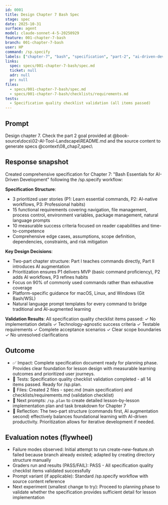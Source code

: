 ```yaml
---
id: 0001
title: Design Chapter 7 Bash Spec
stage: spec
date: 2025-10-31
surface: agent
model: claude-sonnet-4-5-20250929
feature: 001-chapter-7-bash
branch: 001-chapter-7-bash
user: HP
command: /sp.specify
labels: ["chapter-7", "bash", "specification", "part-2", "ai-driven-development"]
links:
  spec: specs/001-chapter-7-bash/spec.md
  ticket: null
  adr: null
  pr: null
files:
  - specs/001-chapter-7-bash/spec.md
  - specs/001-chapter-7-bash/checklists/requirements.md
tests:
  - Specification quality checklist validation (all items passed)
---
```


## Prompt

Design chapter 7. Check the part 2 goal provided at @book-source\docs\02-AI-Tool-Landscape\README.md and the source content to generate specs @context\08_chap7_spec\

## Response snapshot

Created comprehensive specification for Chapter 7: "Bash Essentials for AI-Driven Development" following the /sp.specify workflow:

**Specification Structure**:
- 3 prioritized user stories (P1: Learn essential commands, P2: AI-native workflows, P3: Professional habits)
- 15 functional requirements covering navigation, file management, process control, environment variables, package management, natural language prompts
- 10 measurable success criteria focused on reader capabilities and time-to-competence
- Comprehensive edge cases, assumptions, scope definition, dependencies, constraints, and risk mitigation

**Key Design Decisions**:
- Two-part chapter structure: Part I teaches commands directly, Part II introduces AI augmentation
- Prioritization ensures P1 delivers MVP (basic command proficiency), P2 adds AI workflows, P3 refines habits
- Focus on 90% of commonly used commands rather than exhaustive coverage
- Platform-specific guidance for macOS, Linux, and Windows (Git Bash/WSL)
- Natural language prompt templates for every command to bridge traditional and AI-augmented learning

**Validation Results**:
All specification quality checklist items passed:
✓ No implementation details
✓ Technology-agnostic success criteria
✓ Testable requirements
✓ Complete acceptance scenarios
✓ Clear scope boundaries
✓ No unresolved clarifications

## Outcome

- ✅ Impact: Complete specification document ready for planning phase. Provides clear foundation for lesson design with measurable learning outcomes and prioritized user journeys.
- 🧪 Tests: Specification quality checklist validation completed - all 14 items passed. Ready for /sp.plan.
- 📁 Files: Created 2 files - spec.md (main specification) and checklists/requirements.md (validation checklist)
- 🔁 Next prompts: `/sp.plan` to create detailed lesson-by-lesson implementation plan and task breakdown for Chapter 7
- 🧠 Reflection: The two-part structure (commands first, AI augmentation second) effectively balances foundational learning with AI-driven productivity. Prioritization allows for iterative development if needed.

## Evaluation notes (flywheel)

- Failure modes observed: Initial attempt to run create-new-feature.sh failed because branch already existed; adapted by creating directory structure manually
- Graders run and results (PASS/FAIL): PASS - All specification quality checklist items validated successfully
- Prompt variant (if applicable): Standard /sp.specify workflow with source content reference
- Next experiment (smallest change to try): Proceed to planning phase to validate whether the specification provides sufficient detail for lesson implementation
